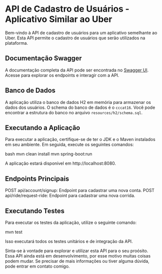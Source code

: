 # API de Cadastro de Usuários - Aplicativo Similar ao Uber

Bem-vindo à API de cadastro de usuários para um aplicativo semelhante ao Uber. Esta API permite o cadastro de usuários que serão utilizados na plataforma.

## Documentação Swagger

A documentação completa da API pode ser encontrada no [Swagger UI](http://localhost:8080/swagger-ui.html). Acesse para explorar os endpoints e interagir com a API.

## Banco de Dados

A aplicação utiliza o banco de dados H2 em memória para armazenar os dados dos usuários. O schema do banco de dados é o `cccat16`. Você pode encontrar a estrutura do banco no arquivo `resources/h2/schema.sql`.

## Executando a Aplicação

Para executar a aplicação, certifique-se de ter o JDK e o Maven instalados em seu ambiente. Em seguida, execute os seguintes comandos:

bash
mvn clean install
mvn spring-boot:run

A aplicação estará disponível em http://localhost:8080.

## Endpoints Principais
POST api/account/signup: Endpoint para cadastrar uma nova conta.
POST api/ride/request-ride: Endpoint para cadastrar uma nova corrida.

## Executando Testes
Para executar os testes da aplicação, utilize o seguinte comando:

mvn test

Isso executará todos os testes unitários e de integração da API.

Sinta-se à vontade para explorar e utilizar esta API para o seu proósito. Essa API ainda está em desenvolvimento, por esse motivo muitas coisas podem mudar. Se precisar de mais informações ou tiver alguma dúvida, pode entrar em contato comigo.
